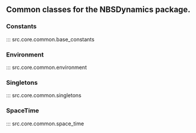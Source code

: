 ## Common classes for the NBSDynamics package.

### Constants
::: src.core.common.base_constants

### Environment
::: src.core.common.environment

### Singletons
::: src.core.common.singletons

### SpaceTime
::: src.core.common.space_time
